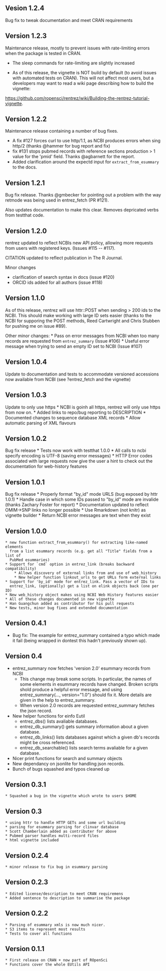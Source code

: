 Vesion 1.2.4
-----------------
Bug fix to tweak documentation and meet CRAN requirements

Version 1.2.3
-----------------
Maintenance release, mostly to prevent issues with rate-limiting errors when the
package is tested in CRAN. 

* The sleep commands for rate-limiting are slightly increased

* As of this release, the vignette is NOT build by default (to avoid issues with
  automated tests on CRAN). This will not affect most users, but a developers
  may want to read a wiki page describing how to build the vignette:

https://github.com/ropensci/rentrez/wiki/Building-the-rentrez-tutorial-vignette.



Version 1.2.2
------------------
Maintenance release containing a number of bug fixes. 

* A fix #127 forces curl to use http/1.1, as NCBI produces errors when sing http/2
  (thanks @hammer for bug report and fix)
* fix #131 stops pubmed records with reference sections production > 1
  value for the 'pmid' field. Thanks @agbarnett for the report.
* Added clarification around the expectd input for `extract_from_esummary` to
  the docs.

Version 1.2.1
------------------

Bug fix release. Thanks @gmbecker for pointing out a problem with the way
retmode was being used in entrez_fetch (PR #121). 

Also updates documentation to make this clear.
Removes depricated verbs from testthat code.


Version 1.2.0
------------------

rentrez updated to reflect NCBIs new API policy, allowing more requests from
users with registered keys. (Issues #115 -- #117).

CITATION updated to reflect publication in The R Journal.

Minor changes
   * clarification of search syntax in docs (issue #120)
   * ORCID ids added for all authors (issue #118)
   

Version 1.1.0
------------------

As of this release, rentrez will use httr::POST when sending > 200 ids to the
NCBI. This should make working with large ID sets easier (thanks to the NCBI for
supporing the POST methods, Reed Cartwright and Chris Stubben for pushing me on
issue #89). 

Other minor changes:
    * Pass on error messages from NCBI when too many records are requested from 
      `entrez_summary` (Issue #106)
    * Useful error message when trying to send an empty ID set to NCBI (Issue #107)

Version 1.0.4
------------------
Update to documentation and tests to accommodate versioned accessions now
available from NCBI (see ?entrez_fetch and the vignette)

Version 1.0.3
------------------  
Update to only use https
    * NCBI is goinh all https, rentrez will only use https from now on.
    * Added links to repo/bug reporting to DESCRIPTION 
    * Documented changes to sequence database XML records
    * Allow automatic parsing of XML flavours


Version 1.0.2
-------------------
Bug fix release
    * Tests now work with testthat 1.0.0 
    * All calls to ncbi specify encoding is UTF-8 (saving error messages)
    * HTTP Error codes associated with large requests now give the user a hint
      to check out the documentation for web-history features

Version 1.0.1
-------------------
Bug fix release
    * Properly format "by_id" mode URLS (bug exposed by httr 1.0.1)
    * Handle case in which some IDs passed to "by_id" mode are invalide (thanks
      Zachary Foster for report)
    * Documentation updated to reflect OMIM->SNP links no longer possible
    * Use Rmarkdown (not knitr) as vignette builder
    * Return NCBI error messages are text when they exist

Version 1.0.0
--------------------
    * new function extract_from_esummary() for extracting like-named elements
      from a list esummary records (e.g. get all "Title" fields from a list of 
      PubMed esummaries)
    * Support for `cmd` option in entrez_link (breaks backward compatibility)
        * Allows discovery of external links from and use of web_history
        * New helper function linkout_urls to get URLs form external links
    * Support for 'by_id' mode for entrez_link. Pass a vector of IDs to
      entrez_link, (optionally) get a list on elink objects back (one per ID)
    * New web_history object makes using NCBI Web History features easier
    * All of these changes documented in new vignette
    * Han Guangchun added as contributor for his pull requests 
    * New tests, minor bug fixes and extended documentation



Version 0.4.1
---------------------
* Bug fix: The example for entrez_summary contained a typo which made it fail
  (being wrapped in dontest this hadn't previously shown up).

Version 0.4
------------------------
 * entrez_summary now fetches 'version 2.0' esummary records from NCBI
     * This change may break some scripts. In particular, the names of some
       elements in esummary records have changed. Broken scripts shold produce a
       helpful error message, and using entrez_summary(..., version="1.0")
       should fix it. More details are given in the help to entrez_summary. 
     * When version 2.0 records are requested entrez_summary fetches the json
       record.
 * New helper functions for einfo Eutil
    * entrez_dbs() lists avaliable databases.
    * entrez_db_summary() gets summary information about a given database.  
    * entrez_db_links() lists databases against which a given db's records might
      be cross referenced.
    * entrez_db_searchable() lists search terms avaliable for a given database.
 * Nicer print functions for search and summary objects
 * New dependancy on jsonlite for handling json records.
 * Bunch of bugs squashed and typos cleaned up

Version 0.3.1
------------------------
    * Squashed a bug in the vignette which wrote to users $HOME

Version 0.3
------------------------
    * using httr to handle HTTP GETs and some url building
    * parsing for esummary parsing for clinvar database
    * Scott Chamberlain added as contributer for above
    * Pubmed parser handles multi-record files
    * html vignette included

Version 0.2.4
-------------------------
    * minor release to fix bug in esummary parsing

Version 0.2.3
---------------------------------
    * Edited license/description to meet CRAN requiremens
    * Added sentence to description to summarise the package


Version 0.2.2
--------------------------------

    * Parsing of esummary xmls is now much nicer. 
    * S3 items to represent most results
    * Tests to cover all functions


Version 0.1.1
---------------------------------
    * First release on CRAN + now part of ROpenSci
    * Functions cover the whole EUtils API
